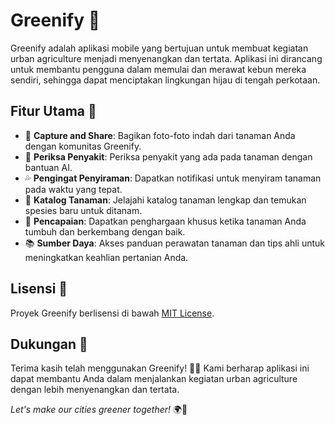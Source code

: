 # Greenify 🌱

Greenify adalah aplikasi mobile yang bertujuan untuk membuat kegiatan urban agriculture menjadi menyenangkan dan tertata. Aplikasi ini dirancang untuk membantu pengguna dalam memulai dan merawat kebun mereka sendiri, sehingga dapat menciptakan lingkungan hijau di tengah perkotaan.

## Fitur Utama 🌿

- 📸 **Capture and Share**: Bagikan foto-foto indah dari tanaman Anda dengan komunitas Greenify.
- 🤖 **Periksa Penyakit**: Periksa penyakit yang ada pada tanaman dengan bantuan AI.
- 💦 **Pengingat Penyiraman**: Dapatkan notifikasi untuk menyiram tanaman pada waktu yang tepat.
- 🌼 **Katalog Tanaman**: Jelajahi katalog tanaman lengkap dan temukan spesies baru untuk ditanam.
- 🎉 **Pencapaian**: Dapatkan penghargaan khusus ketika tanaman Anda tumbuh dan berkembang dengan baik.
- 📚 **Sumber Daya**: Akses panduan perawatan tanaman dan tips ahli untuk meningkatkan keahlian pertanian Anda.


## Lisensi 📝

Proyek Greenify berlisensi di bawah [MIT License](LICENSE.md).

## Dukungan 📧

Terima kasih telah menggunakan Greenify! 🌿🌼 Kami berharap aplikasi ini dapat membantu Anda dalam menjalankan kegiatan urban agriculture dengan lebih menyenangkan dan tertata.

*Let's make our cities greener together!* 🌍💚